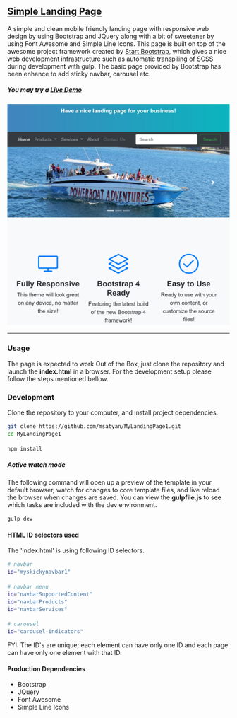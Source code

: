 
## [Simple Landing Page](https://msatyan.github.io/MyLandingPage1/)
A simple and clean mobile friendly landing page with responsive web design by using Bootstrap and JQuery along with a bit of sweetener by using Font Awesome and Simple Line Icons. This page is built on top of the awesome project framework created by [Start Bootstrap](https://github.com/BlackrockDigital/startbootstrap-landing-page), which gives a nice web development infrastructure such as automatic transpiling of SCSS during development with gulp. The basic page provided by Bootstrap has been enhance to add sticky navbar, carousel etc.  

##### You may try a [Live Demo](https://msatyan.github.io/MyLandingPage1/)  

![Snapshot of it is](img/snapshot1.jpg?raw=true)


---

### Usage
The page is expected to work Out of the Box, just clone the repository and launch the **index.html** in a browser. For the development setup please follow the steps mentioned bellow. 



### Development
Clone the repository to your computer, and install project dependencies. 
```bash
git clone https://github.com/msatyan/MyLandingPage1.git
cd MyLandingPage1

npm install
```

##### Active watch mode
The following command will open up a preview of the template in your default browser, watch for changes to core template files, and live reload the browser when changes are saved. You can view the **gulpfile.js** to see which tasks are included with the dev environment.

```bash
gulp dev
```

#### HTML ID selectors used
The 'index.html' is using following ID selectors.

```bash
# navbar
id="myskickynavbar1"

# navbar menu
id="navbarSupportedContent"
id="navbarProducts"
id="navbarServices"

# carousel
id="carousel-indicators"
```
FYI: The ID's are unique; each element can have only one ID and each page can have only one element with that ID.



#### Production Dependencies
- Bootstrap
- JQuery
- Font Awesome
- Simple Line Icons
